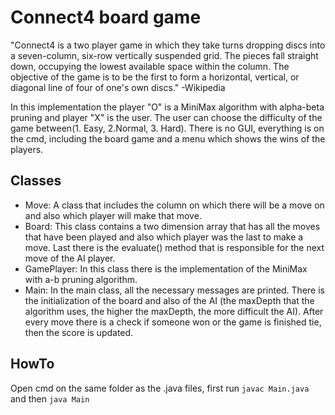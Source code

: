 # Connect4 board game

"Connect4 is a two player game in which they take turns dropping discs into a seven-column, six-row vertically suspended grid. The pieces fall straight down, occupying the lowest available space within the column. The objective of the game is to be the first to form a horizontal, vertical, or diagonal line of four of one's own discs." -Wikipedia

In this implementation the player "O" is a MiniMax algorithm with alpha-beta pruning and player "X" is the user. The user can choose the difficulty of the game between(1. Easy, 2.Normal, 3. Hard). There is no GUI, everything is on the cmd, including the board game and a menu which shows the wins of the players.

## Classes
* Move: A class that includes the column on which there will be a move on and also which player will make that move.
* Board: This class contains a two dimension array that has all the moves that have been played and also which player was the last to make a move. Last there is the evaluate() method that is responsible for the next move of the AI player.
* GamePlayer: In this class there is the implementation of the MiniMax with a-b pruning algorithm.
* Main: In the main class, all the necessary messages are printed. There is the initialization of the board and also of the AI (the maxDepth that the algorithm uses, the higher the maxDepth, the more difficult the AI). After every move there is a check if someone won or the game is finished tie, then the score is updated.  

## HowTo
Open cmd on the same folder as the .java files, first run
`javac Main.java` and then `java Main`
